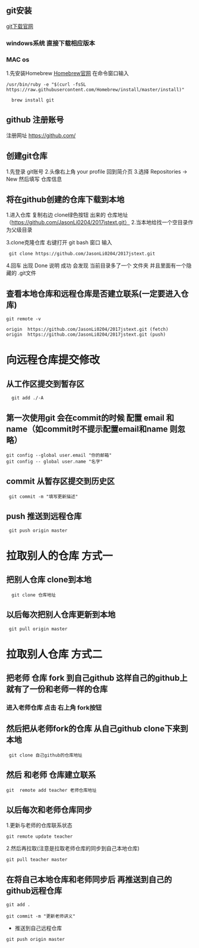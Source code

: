 ## git安装 

[git下载官网](https://git-scm.com/downloads)
### windows系统 直接下载相应版本

### MAC os 
1.先安装Homebrew
[Homebrew官网](https://brew.sh/)
在命令窗口输入 
```
/usr/bin/ruby -e "$(curl -fsSL https://raw.githubusercontent.com/Homebrew/install/master/install)"
```

```
  brew install git
```

## github 注册账号

 注册网址 https://github.com/

## 创建git仓库

1.先登录 git账号 
2.头像右上角 your profile 回到简介页
3.选择 Repositories -> New 然后填写 仓库信息

## 将在github创建的仓库下载到本地
1.进入仓库 复制右边 clone绿色按钮 出来的 仓库地址（https://github.com/JasonLi0204/2017jstext.git）
2.当本地给找一个空目录作为父级目录 

3.clone克隆仓库 右键打开 git bash 窗口 输入 
```
 git clone https://github.com/JasonLi0204/2017jstext.git
```

4.回车 出现 Done 说明 成功 会发现 当前目录多了一个 文件夹 并且里面有一个隐藏的 .git文件

## 查看本地仓库和远程仓库是否建立联系(一定要进入仓库)
```
git remote -v

origin  https://github.com/JasonLi0204/2017jstext.git (fetch)
origin  https://github.com/JasonLi0204/2017jstext.git (push)

```

# 向远程仓库提交修改
## 从工作区提交到暂存区
```
  git add ./-A
```

## 第一次使用git 会在commit的时候 配置 email 和 name（如commit时不提示配置email和name 则忽略）
```
git config --global user.email "你的邮箱"
git config -- global user.name "名字"
```
## commit 从暂存区提交到历史区
```
 git commit -m "填写更新描述"

```

## push 推送到远程仓库

```
 git push origin master
```


# 拉取别人的仓库 方式一
## 把别人仓库 clone到本地
```
  git clone 仓库地址
```

## 以后每次把别人仓库更新到本地
```
 git pull origin master
```


# 拉取别人仓库 方式二

## 把老师 仓库 fork 到自己github 这样自己的github上就有了一份和老师一样的仓库
### 进入老师仓库 点击 右上角 fork按钮

## 然后把从老师fork的仓库 从自己github clone下来到本地
```
 git clone 自己github的仓库地址
```
## 然后 和老师 仓库建立联系
```
git  remote add teacher 老师仓库地址
```

## 以后每次和老师仓库同步
1.更新与老师的仓库联系状态

```
git remote update teacher

```

2.然后再拉取(注意是拉取老师仓库的同步到自己本地仓库)
```
git pull teacher master
```

## 在将自己本地仓库和老师同步后 再推送到自己的github远程仓库
```
git add .
```

```
git commit -m "更新老师讲义"
```
- 推送到自己远程仓库

```
git push origin master
```





